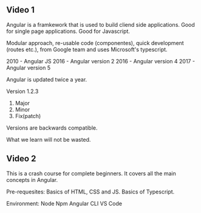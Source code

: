 ## Video 1
Angular is a framkework that is used to build cliend side applications.
Good for single page applications.
Good for Javascript.

Modular approach, re-usable code (componentes), quick development (routes etc.), from Google team and uses Microsoft's typescript.

2010 - Angular JS
2016 - Angular version 2
2016 - Angular version 4
2017 - Angular version 5

Angular is updated twice a year.

Version 1.2.3
1. Major
2. Minor
3. Fix(patch)

Versions are backwards compatible.

What we learn will not be wasted.

## Video 2
This is a crash course for complete beginners.
It covers all the main concepts in Angular.

Pre-requesites:
Basics of HTML, CSS and JS.
Basics of Typescript.

Environment:
Node
Npm
Angular CLI
VS Code
